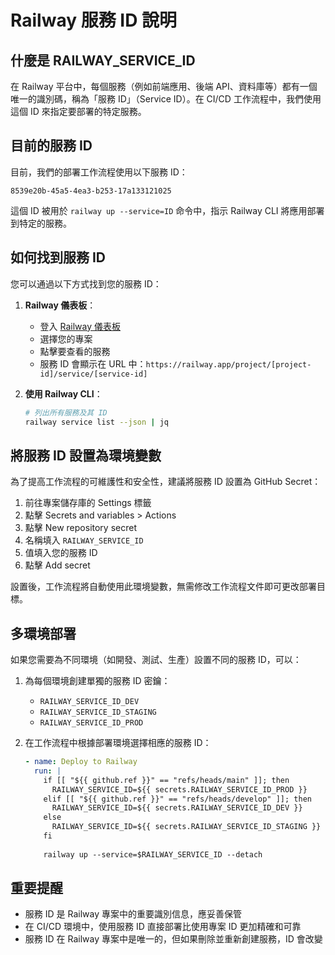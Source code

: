 # Railway 服務 ID 說明

## 什麼是 RAILWAY_SERVICE_ID

在 Railway 平台中，每個服務（例如前端應用、後端 API、資料庫等）都有一個唯一的識別碼，稱為「服務 ID」（Service ID）。在 CI/CD 工作流程中，我們使用這個 ID 來指定要部署的特定服務。

## 目前的服務 ID

目前，我們的部署工作流程使用以下服務 ID：

```
8539e20b-45a5-4ea3-b253-17a133121025
```

這個 ID 被用於 `railway up --service=ID` 命令中，指示 Railway CLI 將應用部署到特定的服務。

## 如何找到服務 ID

您可以通過以下方式找到您的服務 ID：

1. **Railway 儀表板**：
   - 登入 [Railway 儀表板](https://railway.app/dashboard)
   - 選擇您的專案
   - 點擊要查看的服務
   - 服務 ID 會顯示在 URL 中：`https://railway.app/project/[project-id]/service/[service-id]`

2. **使用 Railway CLI**：
   ```bash
   # 列出所有服務及其 ID
   railway service list --json | jq
   ```

## 將服務 ID 設置為環境變數

為了提高工作流程的可維護性和安全性，建議將服務 ID 設置為 GitHub Secret：

1. 前往專案儲存庫的 Settings 標籤
2. 點擊 Secrets and variables > Actions
3. 點擊 New repository secret
4. 名稱填入 `RAILWAY_SERVICE_ID`
5. 值填入您的服務 ID
6. 點擊 Add secret

設置後，工作流程將自動使用此環境變數，無需修改工作流程文件即可更改部署目標。

## 多環境部署

如果您需要為不同環境（如開發、測試、生產）設置不同的服務 ID，可以：

1. 為每個環境創建單獨的服務 ID 密鑰：
   - `RAILWAY_SERVICE_ID_DEV`
   - `RAILWAY_SERVICE_ID_STAGING`
   - `RAILWAY_SERVICE_ID_PROD`

2. 在工作流程中根據部署環境選擇相應的服務 ID：
   ```yaml
   - name: Deploy to Railway
     run: |
       if [[ "${{ github.ref }}" == "refs/heads/main" ]]; then
         RAILWAY_SERVICE_ID=${{ secrets.RAILWAY_SERVICE_ID_PROD }}
       elif [[ "${{ github.ref }}" == "refs/heads/develop" ]]; then
         RAILWAY_SERVICE_ID=${{ secrets.RAILWAY_SERVICE_ID_DEV }}
       else
         RAILWAY_SERVICE_ID=${{ secrets.RAILWAY_SERVICE_ID_STAGING }}
       fi
       
       railway up --service=$RAILWAY_SERVICE_ID --detach
   ```

## 重要提醒

- 服務 ID 是 Railway 專案中的重要識別信息，應妥善保管
- 在 CI/CD 環境中，使用服務 ID 直接部署比使用專案 ID 更加精確和可靠
- 服務 ID 在 Railway 專案中是唯一的，但如果刪除並重新創建服務，ID 會改變
